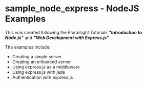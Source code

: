 # sample_node_express - NodeJS Examples 

This was created following the Pluralsight Tutorials **_"Introduction to Node.js"_** and **_"Web Development with Express.js"_**

The examples include:
- Creating a simple server
- Creating an enhanced server
- Using express.js as a middleware
- Using express.js with jade
- Authentication with express.js
